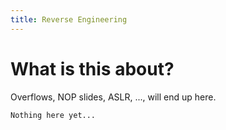 ```yaml
---
title: Reverse Engineering
---
```


# What is this about?
Overflows, NOP slides, ASLR, ..., will end up here.

```
Nothing here yet...
```